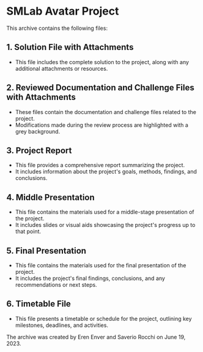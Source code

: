 # SMLab Avatar Project

This archive contains the following files:

## 1. Solution File with Attachments
   - This file includes the complete solution to the project, along with any additional attachments or resources.

## 2. Reviewed Documentation and Challenge Files with Attachments
   - These files contain the documentation and challenge files related to the project.
   - Modifications made during the review process are highlighted with a grey background.

## 3. Project Report
   - This file provides a comprehensive report summarizing the project.
   - It includes information about the project's goals, methods, findings, and conclusions.

## 4. Middle Presentation
   - This file contains the materials used for a middle-stage presentation of the project.
   - It includes slides or visual aids showcasing the project's progress up to that point.

## 5. Final Presentation
   - This file contains the materials used for the final presentation of the project.
   - It includes the project's final findings, conclusions, and any recommendations or next steps.

## 6. Timetable File
   - This file presents a timetable or schedule for the project, outlining key milestones, deadlines, and activities.

The archive was created by Eren Enver and Saverio Rocchi on June 19, 2023.
